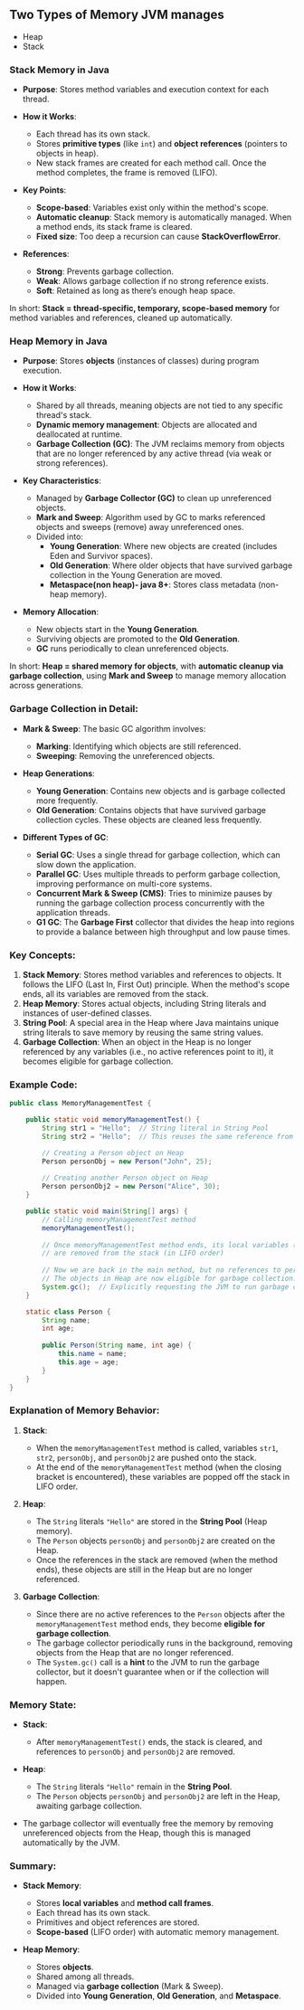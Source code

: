 ## Two Types of Memory JVM manages
- Heap
- Stack

### **Stack Memory in Java**

- **Purpose**: Stores method variables and execution context for each thread.

- **How it Works**:
  - Each thread has its own stack.
  - Stores **primitive types** (like `int`) and **object references** (pointers to objects in heap).
  - New stack frames are created for each method call. Once the method completes, the frame is removed (LIFO).

- **Key Points**:
  - **Scope-based**: Variables exist only within the method's scope.
  - **Automatic cleanup**: Stack memory is automatically managed. When a method ends, its stack frame is cleared.
  - **Fixed size**: Too deep a recursion can cause **StackOverflowError**.

- **References**:
  - **Strong**: Prevents garbage collection.
  - **Weak**: Allows garbage collection if no strong reference exists.
  - **Soft**: Retained as long as there’s enough heap space.

In short: **Stack = thread-specific, temporary, scope-based memory** for method variables and references, cleaned up automatically.
  
### **Heap Memory in Java**

- **Purpose**: Stores **objects** (instances of classes) during program execution.

- **How it Works**:
  - Shared by all threads, meaning objects are not tied to any specific thread's stack.
  - **Dynamic memory management**: Objects are allocated and deallocated at runtime.
  - **Garbage Collection (GC)**: The JVM reclaims memory from objects that are no longer referenced by any active thread (via weak or strong references).

- **Key Characteristics**:
  - Managed by **Garbage Collector (GC)** to clean up unreferenced objects.
  - **Mark and Sweep**: Algorithm used by GC to marks referenced objects and sweeps (remove) away unreferenced ones.
  - Divided into:
    - **Young Generation**: Where new objects are created (includes Eden and Survivor spaces).
    - **Old Generation**:  Where older objects that have survived garbage collection in the Young Generation are moved.
    - **Metaspace(non heap)- java 8+**: Stores class metadata (non-heap memory).

- **Memory Allocation**:
  - New objects start in the **Young Generation**.
  - Surviving objects are promoted to the **Old Generation**.
  - **GC** runs periodically to clean unreferenced objects.

In short: **Heap = shared memory for objects**, with **automatic cleanup via garbage collection**, using **Mark and Sweep** to manage memory allocation across generations.

### **Garbage Collection** in Detail:

- **Mark & Sweep**: The basic GC algorithm involves:
  - **Marking**: Identifying which objects are still referenced.
  - **Sweeping**: Removing the unreferenced objects.
  
- **Heap Generations**:
  - **Young Generation**: Contains new objects and is garbage collected more frequently.
  - **Old Generation**: Contains objects that have survived garbage collection cycles. These objects are cleaned less frequently.
  
- **Different Types of GC**:
  - **Serial GC**: Uses a single thread for garbage collection, which can slow down the application.
  - **Parallel GC**: Uses multiple threads to perform garbage collection, improving performance on multi-core systems.
  - **Concurrent Mark & Sweep (CMS)**: Tries to minimize pauses by running the garbage collection process concurrently with the application threads.
  - **G1 GC**: The **Garbage First** collector that divides the heap into regions to provide a balance between high throughput and low pause times.


### Key Concepts:
1. **Stack Memory**: Stores method variables and references to objects. It follows the LIFO (Last In, First Out) principle. When the method's scope ends, all its variables are removed from the stack.
2. **Heap Memory**: Stores actual objects, including String literals and instances of user-defined classes.
3. **String Pool**: A special area in the Heap where Java maintains unique string literals to save memory by reusing the same string values.
4. **Garbage Collection**: When an object in the Heap is no longer referenced by any variables (i.e., no active references point to it), it becomes eligible for garbage collection.

### Example Code:
```java
public class MemoryManagementTest {

    public static void memoryManagementTest() {
        String str1 = "Hello";  // String literal in String Pool
        String str2 = "Hello";  // This reuses the same reference from the pool

        // Creating a Person object on Heap
        Person personObj = new Person("John", 25);  
        
        // Creating another Person object on Heap
        Person personObj2 = new Person("Alice", 30);
    }

    public static void main(String[] args) {
        // Calling memoryManagementTest method
        memoryManagementTest();
        
        // Once memoryManagementTest method ends, its local variables (str1, str2, personObj, personObj2)
        // are removed from the stack (in LIFO order)
        
        // Now we are back in the main method, but no references to personObj or personObj2 are left.
        // The objects in Heap are now eligible for garbage collection.
        System.gc();  // Explicitly requesting the JVM to run garbage collection (though it's not guaranteed)
    }

    static class Person {
        String name;
        int age;
        
        public Person(String name, int age) {
            this.name = name;
            this.age = age;
        }
    }
}
```

### Explanation of Memory Behavior:
1. **Stack**:
   - When the `memoryManagementTest` method is called, variables `str1`, `str2`, `personObj`, and `personObj2` are pushed onto the stack.
   - At the end of the `memoryManagementTest` method (when the closing bracket is encountered), these variables are popped off the stack in LIFO order.
   
2. **Heap**:
   - The `String` literals `"Hello"` are stored in the **String Pool** (Heap memory).
   - The `Person` objects `personObj` and `personObj2` are created on the Heap.
   - Once the references in the stack are removed (when the method ends), these objects are still in the Heap but are no longer referenced.

3. **Garbage Collection**:
   - Since there are no active references to the `Person` objects after the `memoryManagementTest` method ends, they become **eligible for garbage collection**.
   - The garbage collector periodically runs in the background, removing objects from the Heap that are no longer referenced.
   - The `System.gc()` call is a **hint** to the JVM to run the garbage collector, but it doesn't guarantee when or if the collection will happen.

### Memory State:
- **Stack**:
  - After `memoryManagementTest()` ends, the stack is cleared, and references to `personObj` and `personObj2` are removed.
- **Heap**:
  - The `String` literals `"Hello"` remain in the **String Pool**.
  - The `Person` objects `personObj` and `personObj2` are left in the Heap, awaiting garbage collection.
  
- The garbage collector will eventually free the memory by removing unreferenced objects from the Heap, though this is managed automatically by the JVM. 


### **Summary**:

- **Stack Memory**:
  - Stores **local variables** and **method call frames**.
  - Each thread has its own stack.
  - Primitives and object references are stored.
  - **Scope-based** (LIFO order) with automatic memory management.
  
- **Heap Memory**:
  - Stores **objects**.
  - Shared among all threads.
  - Managed via **garbage collection** (Mark & Sweep).
  - Divided into **Young Generation**, **Old Generation**, and **Metaspace**.